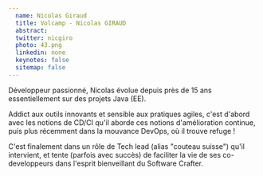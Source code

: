 ```yaml
---
  name: Nicolas Giraud
  title: Volcamp - Nicolas GIRAUD
  abstract: 
  twitter: nicgiro
  photo: 43.png
  linkedin: none
  keynotes: false
  sitemap: false
---
```

Développeur passionné, Nicolas évolue depuis près de 15 ans essentiellement sur des projets Java (EE).

Addict aux outils innovants et sensible aux pratiques agiles, c'est d'abord avec les notions de CD/CI qu'il aborde ces notions d'amélioration continue, puis plus récemment dans la mouvance DevOps, où il trouve refuge !

C'est finalement dans un rôle de Tech lead (alias "couteau suisse") qu'il intervient, et tente (parfois avec succès) de faciliter la vie de ses co-developpeurs dans l'esprit bienveillant du Software Crafter.
